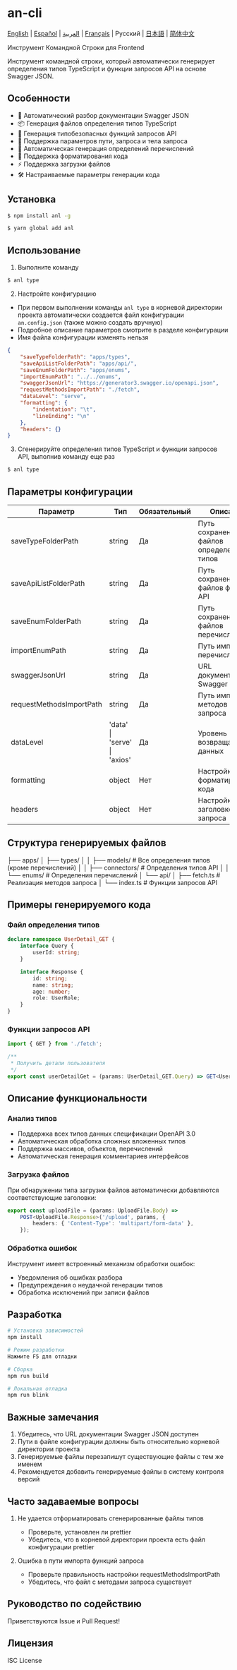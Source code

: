 # an-cli

[English](./README.en.md) | [Español](./README.es.md) | [العربية](./README.ar.md) | [Français](./README.fr.md) | Русский | [日本語](./README.jp.md) | [简体中文](./README.md)

Инструмент Командной Строки для Frontend

Инструмент командной строки, который автоматически генерирует определения типов TypeScript и функции запросов API на основе Swagger JSON.

## Особенности

- 🚀 Автоматический разбор документации Swagger JSON
- 📦 Генерация файлов определения типов TypeScript
- 🔄 Генерация типобезопасных функций запросов API
- 🎯 Поддержка параметров пути, запроса и тела запроса
- 📝 Автоматическая генерация определений перечислений
- 🎨 Поддержка форматирования кода
- ⚡️ Поддержка загрузки файлов
- 🛠 Настраиваемые параметры генерации кода

## Установка

```bash
$ npm install anl -g

$ yarn global add anl
```

## Использование

1. Выполните команду

```bash
$ anl type
```

2. Настройте конфигурацию

- При первом выполнении команды `anl type` в корневой директории проекта автоматически создается файл конфигурации `an.config.json` (также можно создать вручную)
- Подробное описание параметров смотрите в разделе конфигурации
- Имя файла конфигурации изменять нельзя

```json
{
	"saveTypeFolderPath": "apps/types",
	"saveApiListFolderPath": "apps/api/",
	"saveEnumFolderPath": "apps/enums",
	"importEnumPath": "../../enums",
	"swaggerJsonUrl": "https://generator3.swagger.io/openapi.json",
	"requestMethodsImportPath": "./fetch",
	"dataLevel": "serve",
	"formatting": {
		"indentation": "\t",
		"lineEnding": "\n"
	},
	"headers": {}
}
```

3. Сгенерируйте определения типов TypeScript и функции запросов API, выполнив команду еще раз

```bash
$ anl type
```

## Параметры конфигурации

| Параметр                 | Тип                          | Обязательный | Описание                                 |
| ------------------------ | ---------------------------- | ------------ | ---------------------------------------- |
| saveTypeFolderPath       | string                       | Да           | Путь сохранения файлов определения типов |
| saveApiListFolderPath    | string                       | Да           | Путь сохранения файлов функций API       |
| saveEnumFolderPath       | string                       | Да           | Путь сохранения файлов перечислений      |
| importEnumPath           | string                       | Да           | Путь импорта перечислений                |
| swaggerJsonUrl           | string                       | Да           | URL документации Swagger JSON            |
| requestMethodsImportPath | string                       | Да           | Путь импорта методов запроса             |
| dataLevel                | 'data' \| 'serve' \| 'axios' | Да           | Уровень возвращаемых данных              |
| formatting               | object                       | Нет          | Настройки форматирования кода            |
| headers                  | object                       | Нет          | Настройки заголовков запроса             |

## Структура генерируемых файлов

├── apps/
│ ├── types/
│ │ ├── models/ # Все определения типов (кроме перечислений)
│ │ ├── connectors/ # Определения типов API
│ │ └── enums/ # Определения перечислений
│ └── api/
│ ├── fetch.ts # Реализация методов запроса
│ └── index.ts # Функции запросов API

## Примеры генерируемого кода

### Файл определения типов

```typescript
declare namespace UserDetail_GET {
	interface Query {
		userId: string;
	}

	interface Response {
		id: string;
		name: string;
		age: number;
		role: UserRole;
	}
}
```

### Функции запросов API

```typescript
import { GET } from './fetch';

/**
 * Получить детали пользователя
 */
export const userDetailGet = (params: UserDetail_GET.Query) => GET<UserDetail_GET.Response>('/user/detail', params);
```

## Описание функциональности

### Анализ типов

- Поддержка всех типов данных спецификации OpenAPI 3.0
- Автоматическая обработка сложных вложенных типов
- Поддержка массивов, объектов, перечислений
- Автоматическая генерация комментариев интерфейсов

### Загрузка файлов

При обнаружении типа загрузки файлов автоматически добавляются соответствующие заголовки:

```typescript
export const uploadFile = (params: UploadFile.Body) =>
	POST<UploadFile.Response>('/upload', params, {
		headers: { 'Content-Type': 'multipart/form-data' },
	});
```

### Обработка ошибок

Инструмент имеет встроенный механизм обработки ошибок:

- Уведомления об ошибках разбора
- Предупреждения о неудачной генерации типов
- Обработка исключений при записи файлов

## Разработка

```bash
# Установка зависимостей
npm install

# Режим разработки
Нажмите F5 для отладки

# Сборка
npm run build

# Локальная отладка
npm run blink
```

## Важные замечания

1. Убедитесь, что URL документации Swagger JSON доступен
2. Пути в файле конфигурации должны быть относительно корневой директории проекта
3. Генерируемые файлы перезапишут существующие файлы с тем же именем
4. Рекомендуется добавить генерируемые файлы в систему контроля версий

## Часто задаваемые вопросы

1. Не удается отформатировать сгенерированные файлы типов

   - Проверьте, установлен ли prettier
   - Убедитесь, что в корневой директории проекта есть файл конфигурации prettier

2. Ошибка в пути импорта функций запроса
   - Проверьте правильность настройки requestMethodsImportPath
   - Убедитесь, что файл с методами запроса существует

## Руководство по содействию

Приветствуются Issue и Pull Request!

## Лицензия

ISC License
